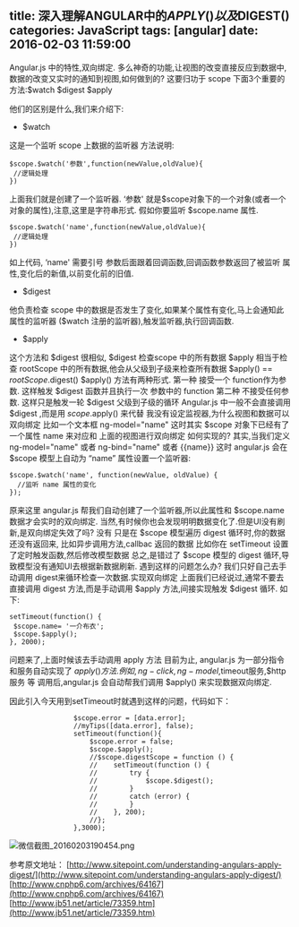 title: 深入理解ANGULAR中的$APPLY()以及$DIGEST()			
categories: JavaScript
tags: [angular]
date: 2016-02-03 11:59:00
---

Angular.js 中的特性,双向绑定.
多么神奇的功能,让视图的改变直接反应到数据中,数据的改变又实时的通知到视图,如何做到的?
这要归功于 scope 下面3个重要的方法:$watch $digest $apply

他们的区别是什么,我们来介绍下:

- $watch

这是一个监听 scope 上数据的监听器
方法说明:
```
$scope.$watch('参数',function(newValue,oldValue){
 //逻辑处理
})
```
上面我们就是创建了一个监听器.
‘参数' 就是$scope对象下的一个对象(或者一个对象的属性),注意,这里是字符串形式.
假如你要监听 $scope.name 属性.
```
$scope.$watch('name',function(newValue,oldValue){
 //逻辑处理
})
```
如上代码, ‘name' 需要引号
参数后面跟着回调函数,回调函数参数返回了被监听 属性,变化后的新值,以前变化前的旧值.

- $digest

他负责检查 scope 中的数据是否发生了变化,如果某个属性有变化,马上会通知此属性的监听器 ($watch 注册的监听器),触发监听器,执行回调函数.

- $apply

这个方法和 $digest 很相似, $digest 检查scope 中的所有数据
$apply 相当于检查 rootScope 中的所有数据,他会从父级到子级来检查所有数据
$apply() == $rootScope.$digest()
$apply() 方法有两种形式.
第一种 接受一个 function作为参数.
这样触发 $digest 函数并且执行一次 参数中的 function
第二种  不接受任何参数.
这样只是触发一轮 $digest 父级到子级的循环
Angular.js 中一般不会直接调用 $digest ,而是用 $scope.$apply() 来代替
我没有设定监视器,为什么视图和数据可以双向绑定
比如一个文本框 ng-model="name"
这时其实 $scope 对象下已经有了一个属性 name 来对应和 上面的视图进行双向绑定
如何实现的?
其实,当我们定义 ng-model="name"  或者 ng-bind="name" 或者 {{name}}
这时 angular.js 会在 $scope 模型上自动为 “name” 属性设置一个监听器:
```
$scope.$watch('name', function(newValue, oldValue) {
  //监听 name 属性的变化
});
```
原来这里 angular.js 帮我们自动创建了一个监听器,所以此属性和 $scope.name 数据才会实时的双向绑定.
当然,有时候你也会发现明明数据变化了.但是UI没有刷新,是双向绑定失效了吗?
没有  只是在 $scope 模型遍历 digest 循环时,你的数据还没有返回来,
比如异步调用方法,callbac 返回的数据
比如你在 setTimeout 设置了定时触发函数,然后修改模型数据
总之,是错过了 $scope 模型的 digest 循环,导致模型没有通知UI去根据新数据刷新.
遇到这样的问题怎么办?
我们只好自己去手动调用 digest来循环检查一次数据.实现双向绑定
上面我们已经说过,通常不要去直接调用 digest 方法,而是手动调用 $apply 方法,间接实现触发 $digest 循环.
如下:
```
setTimeout(function() {
 $scope.name= '一介布衣';
 $scope.$apply();
}, 2000);
```
问题来了,上面时候该去手动调用 apply 方法
目前为止, angular.js 为一部分指令和服务自动实现了 $apply() 方法.
例如, ng-click ,ng-model ,$timeout服务,$http服务 等
调用后,angular.js 会自动帮我们调用 $apply() 来实现数据双向绑定.

因此引入今天用到setTimeout时就遇到这样的问题，代码如下：
```
                $scope.error = [data.error];
                //myTips([data.error], false);
                setTimeout(function(){
                    $scope.error = false;
                    $scope.$apply();
                    //$scope.digestScope = function () {
                    //    setTimeout(function () {
                    //        try {
                    //            $scope.$digest();
                    //        }
                    //        catch (error) {
                    //        }
                    //    }, 200);
                    //};
                },3000);
```

![微信截图_20160203190454.png][1]

参考原文地址：
[http://www.sitepoint.com/understanding-angulars-apply-digest/](http://www.sitepoint.com/understanding-angulars-apply-digest/)
[http://www.cnphp6.com/archives/64167](http://www.cnphp6.com/archives/64167)
[http://www.jb51.net/article/73359.htm](http://www.jb51.net/article/73359.htm)


  [1]: http://junhey.com/usr/uploads/2016/02/1384285715.png
